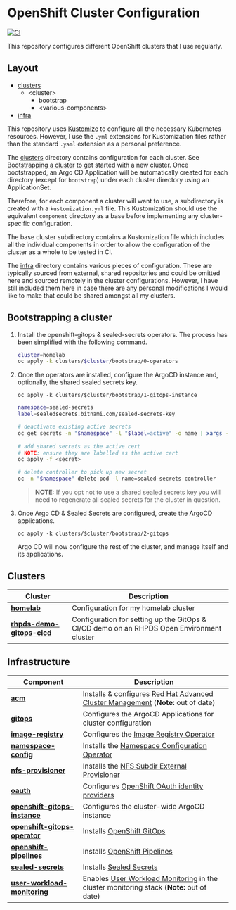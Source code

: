 # OpenShift Cluster Configuration

[![CI](https://github.com/tom-stockwell/ocp-config/actions/workflows/ci.yml/badge.svg)](https://github.com/tom-stockwell/ocp-config/actions/workflows/ci.yml)

This repository configures different OpenShift clusters that I use regularly.

## Layout

* [clusters](#clusters)
    * &lt;cluster&gt;
        * bootstrap 
        * &lt;various-components&gt;
* [infra](#infrastructure)

This repository uses [Kustomize](https://kustomize.io/) to configure all the necessary Kubernetes resources.
However, I use the `.yml` extensions for Kustomization files rather than the standard `.yaml` extension as a personal preference.

The [clusters](#clusters) directory contains configuration for each cluster.
See [Bootstrapping a cluster](#bootstrapping-a-cluster) to get started with a new cluster.
Once bootstrapped, an Argo CD Application will be automatically created for each directory (except for `bootstrap`) under each cluster directory using an ApplicationSet.

Therefore, for each component a cluster will want to use, a subdirectory is created with a `kustomization.yml` file.
This Kustomization should use the equivalent `component` directory as a base before implementing any cluster-specific configuration.

The base cluster subdirectory contains a Kustomization file which includes all the individual components in order to allow the configuration of the cluster as a whole to be tested in CI.

The [infra](#infrastructure) directory contains various pieces of configuration.
These are typically sourced from external, shared repositories and could be omitted here and sourced remotely in the cluster configurations.
However, I have still included them here in case there are any personal modifications I would like to make that could be shared amongst all my clusters.

## Bootstrapping a cluster

1. Install the openshift-gitops & sealed-secrets operators. The process has been simplified with the following command.
    ```sh
    cluster=homelab
    oc apply -k clusters/$cluster/bootstrap/0-operators
    ```
2. Once the operators are installed, configure the ArgoCD instance and, optionally, the shared sealed secrets key.
    ```
    oc apply -k clusters/$cluster/bootstrap/1-gitops-instance
    ```
    ```sh
    namespace=sealed-secrets
    label=sealedsecrets.bitnami.com/sealed-secrets-key

    # deactivate existing active secrets
    oc get secrets -n "$namespace" -l "$label=active" -o name | xargs -I{} oc label -n "$namespace" {} "$label-"
       
    # add shared secrets as the active cert
    # NOTE: ensure they are labelled as the active cert
    oc apply -f <secret>
    
    # delete controller to pick up new secret
    oc -n "$namespace" delete pod -l name=sealed-secrets-controller
    ```
   > **NOTE:** If you opt not to use a shared sealed secrets key you will need to regenerate all sealed secrets for the cluster in question.
3. Once Argo CD & Sealed Secrets are configured, create the ArgoCD applications.
    ```
    oc apply -k clusters/$cluster/bootstrap/2-gitops
    ```
    Argo CD will now configure the rest of the cluster, and manage itself and its applications. 

## Clusters

| Cluster                                                         | Description                                                                               |
|-----------------------------------------------------------------|-------------------------------------------------------------------------------------------|
| **[homelab](./clusters/homelab)**                               | Configuration for my homelab cluster                                                      |
| **[rhpds-demo-gitops-cicd](./clusters/rhpds-demo-gitops-cicd)** | Configuration for setting up the GitOps & CI/CD demo on an RHPDS Open Environment cluster | 

## Infrastructure

| Component                                                               | Description                                                                                                                                                                                                  |
|-------------------------------------------------------------------------|--------------------------------------------------------------------------------------------------------------------------------------------------------------------------------------------------------------|
| **[acm](infra/acm)**                                             | Installs & configures [Red Hat Advanced Cluster Management](https://www.redhat.com/en/technologies/management/advanced-cluster-management) (**Note:** out of date)                                           |
| **[gitops](infra/gitops)**                                       | Configures the ArgoCD Applications for cluster configuration                                                                                                                                                 |
| **[image-registry](infra/image-registry)**                       | Configures the [Image Registry Operator](https://docs.openshift.com/container-platform/4.10/registry/configuring-registry-operator.html)                                                                     |
| **[namespace-config](infra/namespace-config)**                   | Installs the [Namespace Configuration Operator](https://github.com/redhat-cop/namespace-configuration-operator)                                                                                              |
| **[nfs-provisioner](infra/nfs-provisioner)**                     | Installs the [NFS Subdir External Provisioner](https://github.com/kubernetes-sigs/nfs-subdir-external-provisioner)                                                                                           |
| **[oauth](infra/oauth)**                                         | Configures [OpenShift OAuth identity providers](https://docs.openshift.com/container-platform/4.10/authentication/understanding-identity-provider.html)                                                      |
| **[openshift-gitops-instance](infra/openshift-gitops-instance)** | Configures the cluster-wide ArgoCD instance                                                                                                                                                                  |
| **[openshift-gitops-operator](infra/openshift-gitops-operator)** | Installs [OpenShift GitOps](https://docs.openshift.com/container-platform/4.10/cicd/gitops/understanding-openshift-gitops.html)                                                                              |
| **[openshift-pipelines](infra/openshift-pipelines)**             | Installs [OpenShift Pipelines](https://docs.openshift.com/container-platform/4.10/cicd/pipelines/understanding-openshift-pipelines.html)                                                                     |
| **[sealed-secrets](infra/sealed-secrets)**                       | Installs [Sealed Secrets](https://github.com/bitnami-labs/sealed-secrets)                                                                                                                                    |                                                                                                                                                                   
| **[user-workload-monitoring](infra/user-workload-monitoring)**   | Enables [User Workload Monitoring](https://docs.openshift.com/container-platform/4.10/monitoring/enabling-monitoring-for-user-defined-projects.html) in the cluster monitoring stack (**Note:** out of date) |
